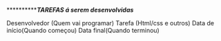 ***************************************TAREFAS á serem desenvolvidas*****************************

Desenvolvedor (Quem vai programar)        Tarefa (Html/css e outros)         Data de início(Quando começou)          Data final(Quando terminou)
             
